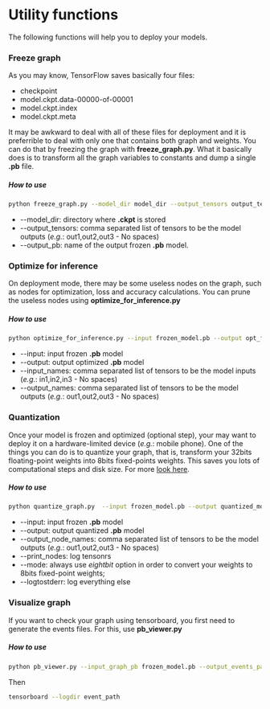 # Utility functions
The following functions will help you to deploy your models.

### Freeze graph
As you may know, TensorFlow saves basically four files:
- checkpoint 
- model.ckpt.data-00000-of-00001
- model.ckpt.index
- model.ckpt.meta

It may be awkward to deal with all of these files for deployment and it is preferrible to deal with only one that contains both graph and weights.
You can do that by freezing the graph with **freeze_graph.py**. What it basically does is to transform all the graph variables to constants and dump a single **.pb** file.

##### How to use

```bash
python freeze_graph.py --model_dir model_dir --output_tensors output_tensors --output_pb frozen_model.pb
```
- --model_dir: directory where  **.ckpt** is stored
- --output_tensors: comma separated list of tensors to be the model outputs (_e.g._: out1,out2,out3 - No spaces)
- --output_pb: name of the output frozen **.pb** model.

### Optimize for inference 
On deployment mode, there may be some useless nodes on the graph, such as nodes for optimization, loss and accuracy calculations.
You can prune the useless nodes using **optimize_for_inference.py**

##### How to use
```bash
python optimize_for_inference.py --input frozen_model.pb --output opt_frozen_model.pb --input_names input_tensors --output_names output_tensors
```

- --input: input frozen **.pb** model
- --output: output optimized **.pb** model
- --input_names: comma separated list of tensors to be the model inputs (_e.g._: in1,in2,in3 - No spaces)
- --output_names: comma separated list of tensors to be the model outputs (_e.g._: out1,out2,out3 - No spaces)

### Quantization
Once your model is frozen and optimized (optional step), your may want to deploy it on a hardware-limited device (_e.g._: mobile phone).
One of the things you can do is to quantize your graph, that is, transform your 32bits floating-point weights into 8bits fixed-points weights.
This saves you lots of computational steps and disk size.
For more [look here](https://www.tensorflow.org/performance/quantization).

##### How to use
```bash
python quantize_graph.py  --input frozen_model.pb --output quantized_model.pb --output_node_names output_tensors  --print_nodes --mode eightbit --logtostderr
```

- --input: input frozen **.pb** model
- --output: output quantized **.pb** model
- --output_node_names: comma separated list of tensors to be the model outputs (_e.g._: out1,out2,out3 - No spaces)
- --print_nodes: log tensonrs
- --mode: always use _eightbit_ option in order to convert your weights to 8bits fixed-point weights;
- --logtostderr: log everything else

### Visualize graph
If you want to check your graph using tensorboard, you first need to generate the events files.
For this, use **pb_viewer.py**

##### How to use

```bash
python pb_viewer.py --input_graph_pb frozen_model.pb --output_events_path event_path
```

Then
```bash
tensorboard --logdir event_path
```